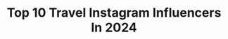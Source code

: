 ---
title: Top 10 Travel Instagram Influencers In 2024
description: >-
  Find top travel Instagram influencers in 2024. Most popular hashtags: #ad #travel #love #chicago.
platform: Instagram
hits: 123834
text_top: Discover the best Instagram profiles on inBeat.
text_bottom: inBeat aggregates 123834 Instagram influencers like this for you to pitch.
profiles:
  - username: "cheridan.taylor"
    fullname: >-
      Cheridan | elevated basics + everyday OOTD’s
    bio: >-
      the girl who always matches her Converse to her outfits style + life + travel🤍 💍 2024 bride 🌴 SD | OC | LA 💌 cheridantaylor@gmail.com
    location: "United States"
    followers: 39286
    engagement: 437
    commentsToLikes: 0.130505
    id: ck55kyupg0e6t0i111v06k77j
    verified: false
    hashtags: "#hairhowto, #sunepartner, #fallactivities, #fallaesthetic"
  - username: "hallie.amc"
    fullname: >-
      Hallie McClain
    bio: >-
      📍Charleston, SC Author, Guitarist, & Traveler 🌊🦋🌻/🖤/🎀🤍💫 Email for business inquiries
    location: "United States"
    followers: 83637
    engagement: 515
    commentsToLikes: 0.053201
    id: ck5ckmh7jx6bp0i11s63q47yj
    verified: false
    hashtags: "#bikini, #bikinigirl, #summer, #fitness"
  - username: "hipmamasplace"
    fullname: >-
      Jocelyn Brown | Influencer + Food, Lifestyle & Travel Blogger
    bio: >-
      HipMamasPlace.com Est. 2007 Lifestyle| Recipes| Travel | DIY 🇺🇸: DC/MD/VA #blogger #influencer 📩: Collabs @ info@hipmamasplace.com
    location: "United States"
    followers: 282750
    engagement: 1524
    commentsToLikes: 0.004625
    id: ckaoxl3nkdqfe0i78jkmzqevo
    verified: false
    hashtags: "#contentcreator, #foodiesofinstagram, #travelblogger, #hipmamasplace"
  - username: "chlobellexx"
    fullname: >-
      Chloe Petramale
    bio: >-
      Travel guides, Outfit Inspo + cocktail enthusiast ✈️💃🏼🥃 💌chlobellexx@gmail.com 📍Denver Shop my looks + REVOLVE faves below!
    location: "United States"
    followers: 40477
    engagement: 541
    commentsToLikes: 0.048591
    id: ck5zio1r5g2ik0i14vbdlrxg4
    verified: false
    hashtags: "#pinterestinspired, #winterootd, #aesethticmornings, #winterinspo"
  - username: "yenismonterrey"
    fullname: >-
      Yenis Emilia Schicht
    bio: >-
      𝚨𝐓𝗫| 𝗟𝚨| 𝝢𝐘𝗖 🇺🇸 Writer |Blogger | Actress | Entertainment| Beauty| Fashion | Travel #vipdiscoveries |📲 MULT🗣ENG-ESP-ITA⚠️ 𝘆𝗲𝗻𝐢𝘀𝐚𝘀𝐤@𝗴𝗺𝐚𝐢𝐥.𝗰𝗼𝗺⚠️
    location: "United States"
    followers: 31785
    engagement: 806
    commentsToLikes: 0.064755
    id: ckaoxs08fehfh0i78xy0bpjb5
    verified: false
    hashtags: "#skincare, #texasinfluencer, #collagen, #vipdiscoveries"
  - username: "saraahfarrell"
    fullname: >-
      Sarah Dawne 🍣
    bio: >-
      🇵🇦 Panameña 🤳🏼Lifestyle • foodie • fitness • playita • travel 👙 @farrellswimwear 🎙️Podcast @cheersamipodcast 👩🏼‍⚖️International Affairs | FSU19👩🏼‍🎓
    location: "United States"
    followers: 43749
    engagement: 955
    commentsToLikes: 0.017817
    id: ck5c26esmwmok0i119o8alrtc
    verified: false
    hashtags: "#sorprendentementesuave, #loveyourmarks, #loveyourskin, #loveyourbody"
  - username: "simimoonlight"
    fullname: >-
      simi
    bio: >-
      📍NYC. style, travel, beauty, lifestyle partnerships: simimoonlight@gmail.com 🖤 MGMT @therealdba founder @seenandblack @simisclosetandstyle
    location: "United States"
    followers: 304164
    engagement: 408
    commentsToLikes: 0.015346
    id: ck6ube7dh91i30j7195natxdl
    verified: false
    hashtags: "#nyfw, #ad, #anthropologiepartner, #brightboldbeautiful"
  - username: "cammpie"
    fullname: >-
      Cami - Florida Content Creator 🌴
    bio: >-
      a relatable wife on a mission finding joy in His word, sunsets marriage, femininity, journaling fashion, travel & wellness! click link to shop my post
    location: "United States"
    followers: 51666
    engagement: 435
    commentsToLikes: 0.069514
    id: ck55j4i08w8xt0i11il6i2nkj
    verified: false
    hashtags: "#nordstrom, #ad, #love, #blessed"
  - username: "nnennab"
    fullname: >-
      Nnenna B |📍NYC & HTX | Humor, Lifestyle, Beauty
    bio: >-
      + unhinged storyteller (all videos in reels tab) + humor, lifestyle, beauty, fashion, travel 📬 collabwithnne@gmail.com 📍Houston / NYC 🇳🇬
    location: "United States"
    followers: 291024
    engagement: 791
    commentsToLikes: 0.035055
    id: ck13btebqx2ps0i195177ipao
    verified: false
    hashtags: "#nyc, #chicago, #redflags, #grwm"
  - username: "lemaitravel"
    fullname: >-
      Mai Le |  ATL Foodie+Lifestyle | UGC Creator
    bio: >-
      📍ATL, Georgia (22+Years) ⚡️Follow for food & travel hidden gem 🛬38 destinations 🥾72 hikes 🏋🏻‍♀️PCOS Hypertrophy Training ⬇️ Check out my Porfolio
    location: "United States"
    followers: 20833
    engagement: 922
    commentsToLikes: 0.083752
    id: ckap8emtenzhn0i78n8xbb6y1
    verified: false
    hashtags: "#dalatvietnam, #mysecretatlanta, #dalatwonderresort, #budgettraveltips"
---